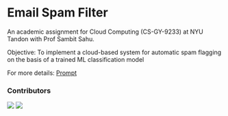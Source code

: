 # Email Spam Filter

An academic assignment for Cloud Computing (CS-GY-9233) at NYU Tandon with Prof Sambit Sahu.

Objective: To implement a cloud-based system for automatic spam flagging on the basis of a trained ML classification model

For more details: [Prompt](https://github.com/guptaviha/Email-Spam-Filter/blob/main/Email-Spam-Filter-Prompt.pdf)


### Contributors

[![](https://github.com/guptaviha.png?size=50)](https://github.com/guptaviha)
[![](https://github.com/AatmanMantri.png?size=50)](https://github.com/AatmanMantri)
